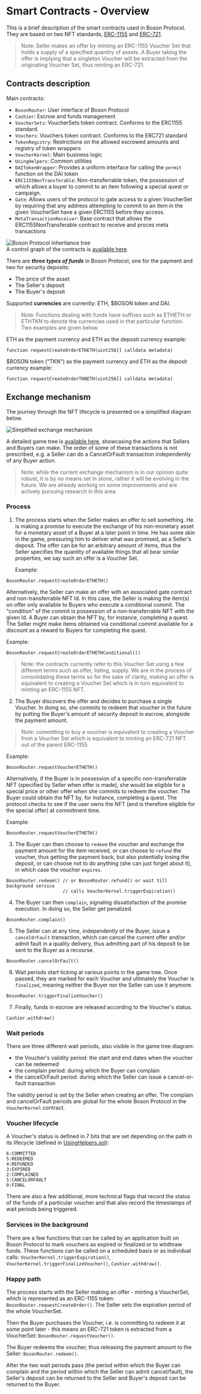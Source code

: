 # Smart Contracts - Overview

This is a brief description of the smart contracts used in Boson Protocol. They 
are based on two NFT standards, 
[ERC-1155](https://eips.ethereum.org/EIPS/eip-1155) and 
[ERC-721](https://eips.ethereum.org/EIPS/eip-721).  

> Note: Seller makes an offer by minting an ERC-1155 Voucher Set that holds a 
> supply of a specified quantity of assets. A Buyer taking the offer is implying 
> that a singleton Voucher will be extracted from the originating Voucher Set, 
> thus minting an ERC-721.

## Contracts description

Main contracts:  
* `BosonRouter`: User interface of Boson Protocol  
* `Cashier`: Escrow and funds management  
* `VoucherSets`: VoucherSets token contract. Conforms to the ERC1155 standard.
* `Vouchers`: Vouchers token contract. Conforms to the ERC721 standard
* `TokenRegistry`: Restrictions on the allowed escrowed amounts and registry of token wrappers
* `VoucherKernel`: Main business logic  
* `UsingHelpers`: Common utilities
* `DAITokenWrapper`: Provides a uniform interface for calling the `permit `function on the DAI token
* `ERC1155NonTransferable`: Non-transferrable token, the possession of which allows a buyer to commit to an item following a special quest or campaign.
* `Gate`: Allows users of the protocol to gate access to a given VoucherSet by requiring that any address attempting to commit to an item in the given VoucherSet have a given ERC1155 before they access.
* `MetaTransactionReceiver`: Base contract that allows the ERC1155NonTransferable contract to receive and proces meta transactions

![Boson Protocol inheritance tree](../assets/bosonprotocol-inheritance.png)  
A control graph of the contracts is 
[available here](../assets/bosonprotocol-graph.png). 

There are ***three types of funds*** in Boson Protocol, one for the payment and 
two for security deposits:  
* The price of the asset  
* The Seller's deposit  
* The Buyer's deposit  

Supported **currencies** are currently: ETH, $BOSON token and DAI.
> Note: Functions dealing with funds have suffixes such as ETHETH or ETHTKN to 
> denote the currencies used in that particular function. Two examples are given 
> below.  

ETH as the payment currency and ETH as the deposit currency example:  
```solidity
function requestCreateOrderETHETH(uint256[] calldata metadata)
```

$BOSON token ("TKN") as the payment currency and ETH as the deposit currency 
example:  
```solidity
function requestCreateOrderTKNETH(uint256[] calldata metadata)
```

## Exchange mechanism  

The journey through the NFT lifecycle is presented on a simplified diagram 
below.  

![Simplified exchange mechanism](../assets/exchange-diagram-simplified.png)  

A detailed game tree is [available here](../assets/exchange-diagram.png), 
showcasing the actions that Sellers and Buyers can make. The order of some of 
these transactions is not prescribed, e.g. a Seller can do a CancelOrFault 
transaction independently of any Buyer action.  

> Note: while the current exchange mechanism is in our opinion quite robust, it 
> is by no means set in stone, rather it will be evolving in the future. We are 
> already working on some improvements and are actively pursuing research in 
> this area.  

### Process

1. The process starts when the Seller makes an offer to sell something. He is 
   making a promise to execute the exchange of his non-monetary asset for a 
   monetary asset of a Buyer at a later point in time. He has some skin in the 
   game, pressuring him to deliver what was promised, as a Seller's deposit. 
   The offer can be for an arbitrary amount of items, thus the Seller specifies 
   the quantity of available things that all bear similar properties, we say 
   such an offer is a Voucher Set.  

   Example:

```solidity
BosonRouter.requestCreateOrderETHETH()  
```
   
   Alternatively, the Seller can make an offer with an associated gate contract and
   non-transferrable NFT Id. In this case, the Seller is making the item(s) on offer
   only available to Buyers who execute a conditional commit. The "condition" of
   the commit is possession of a non-transferrable NFT with the given Id. A Buyer
   can obtain the NFT by, for instance, completing a quest. The Seller might make items
   obtained via conditional commit available for a discount as a reward to Buyers for
   completing the quest.

   Example:

```solidity
BosonRouter.requestCreateOrderETHETHConditional(()  
```

> Note: the contracts currently refer to this Voucher Set using a few different
> terms such as offer, listing, supply. We are in the process of consolidating
> these terms so for the sake of clarity, making an offer is equivalent to 
> creating a Voucher Set which is in turn equivalent to minting an ERC-1155 NFT.



2. The Buyer discovers the offer and decides to purchase a single Voucher. 
   In doing so, she commits to redeem that voucher in the future by putting the 
   Buyer's amount of security deposit in escrow, alongside the payment amount.

> Note: committing to buy a voucher is equivalent to creating a Voucher from a 
> Voucher Set which is equivalent to minting an ERC-721 NFT out of the parent 
> ERC-1155.

   Example:
  
```solidity
BosonRouter.requestVoucherETHETH()  
```

   Alternatively, if the Buyer is in possession of a specific non-transferrable NFT
   (specified by Seller when offer is made), she would be eligible for a special 
   price or other offer when she commits to redeem the voucher. The Buyer could obtain
   the NFT by, for instance, completing a quest. The protocol checks to see if the user
   owns the NFT (and is therefore eligible for the special offer) at commitment time.

   Example:

```solidity
BosonRouter.requestVoucherETHETH()  
```


3. The Buyer can then choose to `redeem` the voucher and exchange the payment 
   amount for the item received, or can choose to `refund` the voucher, thus 
   getting the payment back, but also potentially losing the deposit, or can 
   choose not to do anything (she can just forget about it), in which case the 
   voucher `expires`.

```solidity
BosonRouter.redeem() // or BosonRouter.refund() or wait till background service 
                     // calls VoucherKernel.triggerExpiration()  
```

4. The Buyer can then `complain`, signaling dissatisfaction of the promise 
   execution. In doing so, the Seller get penalized.
     
```solidity
BosonRouter.complain()  
```

5. The Seller can at any time, independently of the Buyer, issue a 
   `cancelOrFault` transaction, which can cancel the current offer and/or admit 
   fault in a quality delivery, thus admitting part of his deposit to be sent to 
   the Buyer as a recourse.  

```solidity
BosonRouter.cancelOrFault()  
```

6. Wait periods start ticking at various points in the game tree. Once passed, 
   they are marked for each Voucher and ultimately the Voucher is `finalized`,
   meaning neither the Buyer nor the Seller can use it anymore.  

```solidity
BosonRouter.triggerFinalizeVoucher()  
```

7. Finally, funds in escrow are released according to the Voucher's status.   

```solidity
Cashier.withdraw()  
```

### Wait periods
  
There are three different wait periods, also visible in the game tree diagram:  
* the Voucher's validity period: the start and end dates when the voucher can be 
  redeemed  
* the complain period: during which the Buyer can complain  
* the cancelOrFault period: during which the Seller can issue a cancel-or-fault 
  transaction

The validity period is set by the Seller when creating an offer. The complain 
and cancelOrFault periods are global for the whole Boson Protocol in 
the `VoucherKernel` contract.  

### Voucher lifecycle  

A Voucher's status is defined in 7 bits that are set depending on the path in 
its lifecycle (defined in 
[UsingHelpers.sol](https://github.com/bosonprotocol/bsn-core-prototype/blob/master/contracts/UsingHelpers.sol#L47)):  

```
6:COMMITTED  
5:REDEEMED  
4:REFUNDED   
3:EXPIRED  
2:COMPLAINED  
1:CANCELORFAULT  
0:FINAL  
```

There are also a few additional, more technical flags that record the status of 
the funds of a particular voucher and that also record the timestamps of wait 
periods being triggered.  

### Services in the background
  
There are a few functions that can be called by an application built on Boson Protocol to mark vouchers as 
expired or finalized or to wtidhraw funds. These functions can be called on a scheduled basis or as 
individual calls: `VoucherKernel.triggerExpiration()`, 
`VoucherKernel.triggerFinalizeVoucher()`, `Cashier.withdraw()`.  

### Happy path

The process starts with the Seller making an offer - minting a VoucherSet, which 
is represented as an ERC-1155 token: `BosonRouter.requestCreateOrder()`. The 
Seller sets the expiration period of the whole VoucherSet.  

Then the Buyer purchases the Voucher, i.e. is committing to redeem it at some 
point later - this means an ERC-721 token is extracted from a VoucherSet: 
`BosonRouter.requestVoucher()`.  

The Buyer redeems the voucher, thus releasing the payment amount to the Seller: 
`BosonRouter.redeem()`.  

After the two wait periods pass (the period within which the Buyer can complain 
and the period within which the Seller can admit cancel/fault), the Seller's 
deposit can be returned to the Seller and Buyer's deposit can be returned to the 
Buyer.
